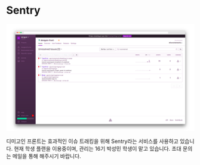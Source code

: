 # Sentry

![](../.gitbook/assets/image%20%284%29.png)

디미고인 프론트는 효과적인 이슈 트래킹을 위해 Sentry라는 서비스를 사용하고 있습니다. 현재 학생 플랜을 이용중이며, 관리는 16기 박성민 학생이 맡고 있습니다. 초대 문의는 메일을 통해 해주시기 바랍니다.

